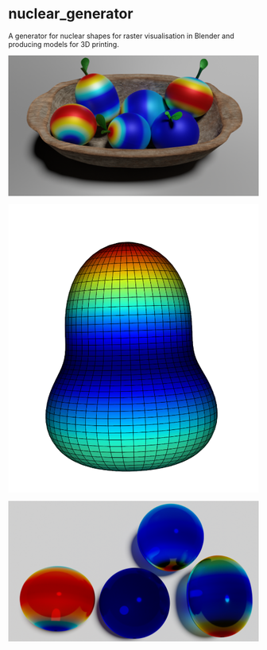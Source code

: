 # nuclear_generator
A generator for nuclear shapes for raster visualisation in Blender and producing models for 3D printing.


![Screenshot](plots/nuclear_fruitbowl_nameless.png)

![Screenshot](plots/octupole.png)

![Screenshot](plots/glass_render_3.png)
